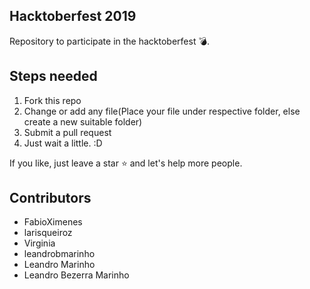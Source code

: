 ## Hacktoberfest 2019
Repository to participate in the hacktoberfest :bomb:. 

## Steps needed
1. Fork this repo
2. Change or add any file(Place your file under respective folder, else create a new suitable folder)
3. Submit a pull request
4. Just wait a little. :D

If you like, just leave a star :star: and let's help more people. 

## Contributors
* FabioXimenes
* larisqueiroz
* Virginia
* leandrobmarinho
* Leandro Marinho
* Leandro Bezerra Marinho
